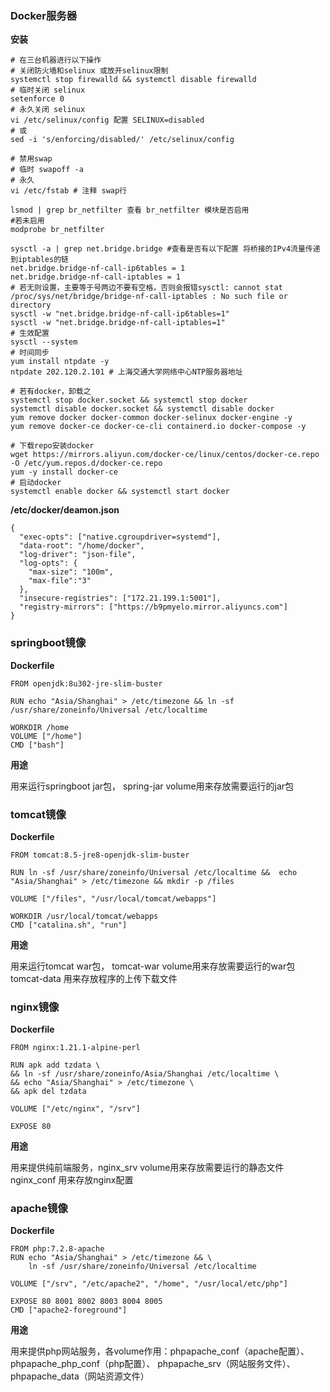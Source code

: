 ### Docker服务器

**安装**

```
# 在三台机器进行以下操作
# 关闭防火墙和selinux 或放开selinux限制
systemctl stop firewalld && systemctl disable firewalld
# 临时关闭 selinux
setenforce 0 
# 永久关闭 selinux
vi /etc/selinux/config 配置 SELINUX=disabled
# 或
sed -i 's/enforcing/disabled/' /etc/selinux/config

# 禁用swap
# 临时 swapoff -a
# 永久 
vi /etc/fstab # 注释 swap行

lsmod | grep br_netfilter 查看 br_netfilter 模块是否启用
#若未启用
modprobe br_netfilter

sysctl -a | grep net.bridge.bridge #查看是否有以下配置 将桥接的IPv4流量传递到iptables的链
net.bridge.bridge-nf-call-ip6tables = 1
net.bridge.bridge-nf-call-iptables = 1
# 若无则设置，主要等于号两边不要有空格，否则会报错sysctl: cannot stat /proc/sys/net/bridge/bridge-nf-call-iptables : No such file or directory
sysctl -w "net.bridge.bridge-nf-call-ip6tables=1"
sysctl -w "net.bridge.bridge-nf-call-iptables=1"
# 生效配置
sysctl --system
# 时间同步
yum install ntpdate -y 
ntpdate 202.120.2.101 # 上海交通大学网络中心NTP服务器地址

# 若有docker，卸载之
systemctl stop docker.socket && systemctl stop docker
systemctl disable docker.socket && systemctl disable docker
yum remove docker docker-common docker-selinux docker-engine -y
yum remove docker-ce docker-ce-cli containerd.io docker-compose -y

# 下载repo安装docker
wget https://mirrors.aliyun.com/docker-ce/linux/centos/docker-ce.repo -O /etc/yum.repos.d/docker-ce.repo
yum -y install docker-ce
# 启动docker
systemctl enable docker && systemctl start docker
```

**/etc/docker/deamon.json**

```\
{
  "exec-opts": ["native.cgroupdriver=systemd"],
  "data-root": "/home/docker",
  "log-driver": "json-file",
  "log-opts": {
    "max-size": "100m",
    "max-file":"3"
  },
  "insecure-registries": ["172.21.199.1:5001"],
  "registry-mirrors": ["https://b9pmyelo.mirror.aliyuncs.com"]
}
```



### springboot镜像

**Dockerfile**

```
FROM openjdk:8u302-jre-slim-buster

RUN echo "Asia/Shanghai" > /etc/timezone && ln -sf /usr/share/zoneinfo/Universal /etc/localtime

WORKDIR /home
VOLUME ["/home"]
CMD ["bash"]
```

**用途**

用来运行springboot jar包， spring-jar volume用来存放需要运行的jar包

### tomcat镜像

**Dockerfile**

```
FROM tomcat:8.5-jre8-openjdk-slim-buster

RUN ln -sf /usr/share/zoneinfo/Universal /etc/localtime &&  echo "Asia/Shanghai" > /etc/timezone && mkdir -p /files

VOLUME ["/files", "/usr/local/tomcat/webapps"]

WORKDIR /usr/local/tomcat/webapps
CMD ["catalina.sh", "run"]
```

**用途**

用来运行tomcat war包， tomcat-war volume用来存放需要运行的war包 tomcat-data 用来存放程序的上传下载文件

### nginx镜像

**Dockerfile**

```
FROM nginx:1.21.1-alpine-perl

RUN apk add tzdata \
&& ln -sf /usr/share/zoneinfo/Asia/Shanghai /etc/localtime \
&& echo "Asia/Shanghai" > /etc/timezone \
&& apk del tzdata

VOLUME ["/etc/nginx", "/srv"]

EXPOSE 80
```

**用途**

用来提供纯前端服务，nginx_srv volume用来存放需要运行的静态文件 nginx_conf 用来存放nginx配置

### apache镜像

**Dockerfile**

```
FROM php:7.2.8-apache
RUN echo "Asia/Shanghai" > /etc/timezone && \
    ln -sf /usr/share/zoneinfo/Universal /etc/localtime

VOLUME ["/srv", "/etc/apache2", "/home", "/usr/local/etc/php"]

EXPOSE 80 8001 8002 8003 8004 8005
CMD ["apache2-foreground"]
```

**用途**

用来提供php网站服务，各volume作用：phpapache_conf（apache配置）、phpapache_php_conf（php配置）、 phpapache_srv（网站服务文件）、phpapache_data（网站资源文件）

